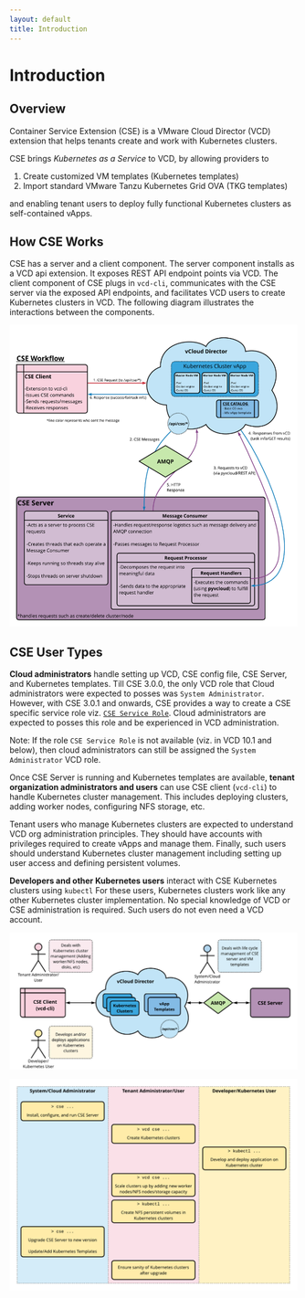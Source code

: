 ```yaml
---
layout: default
title: Introduction
---
```


# Introduction
<a name="overview"></a>
## Overview

Container Service Extension (CSE) is a VMware Cloud Director (VCD)
extension that helps tenants create and work with Kubernetes clusters.

CSE brings _Kubernetes as a Service_ to VCD, by allowing providers to
1. Create customized VM templates (Kubernetes templates)
2. Import standard VMware Tanzu Kubernetes Grid OVA (TKG templates)

and enabling tenant users to deploy fully functional Kubernetes clusters as self-contained vApps.

<a name="cseworkflow"></a>
## How CSE Works

CSE has a server and a client component.
The server component installs as a VCD api extension. It exposes REST API endpoint points via VCD.
The client component of CSE plugs in ``vcd-cli``,
communicates with the CSE server via the exposed API endpoints,
and facilitates VCD users to create Kubernetes clusters in VCD.
The following diagram illustrates the interactions between the components.

![cse-workflow](img/cse-workflow.png)

<a name="cseusers"></a>
## CSE User Types

**Cloud administrators** handle setting up VCD, CSE config file, CSE Server,
and Kubernetes templates. Till CSE 3.0.0, the only VCD role that Cloud
administrators were expected to posses was `System Administrator`. However,
with CSE 3.0.1 and onwards, CSE provides a way to create a CSE specific service
role viz. [`CSE Service Role`](CSE_INSTALL_PREREQUISITES.html#service_account).
Cloud administrators are expected to posses this role and be experienced
in VCD administration.

Note: If the role `CSE Service Role` is not available (viz. in VCD 10.1 and
below), then cloud administrators can still be assigned the
`System Administrator` VCD role.

Once CSE Server is running and Kubernetes templates are available,
**tenant organization administrators and users** can use CSE client (``vcd-cli``)
to handle Kubernetes cluster management. This includes deploying
clusters, adding worker nodes, configuring NFS storage, etc.

Tenant users who manage Kubernetes clusters are expected to understand
VCD org administration principles. They should have accounts with privileges
required to create vApps and manage them. Finally, such users should understand
Kubernetes cluster management including setting up user access and
defining persistent volumes.

**Developers and other Kubernetes users** interact with CSE Kubernetes
clusters using ``kubectl`` For these users, Kubernetes clusters
work like any other Kubernetes cluster implementation. No special
knowledge of VCD or CSE administration is required.
Such users do not even need a VCD account.

![cse-overview](img/cse-overview.png)


![cse-roles](img/cse-roles.png)
